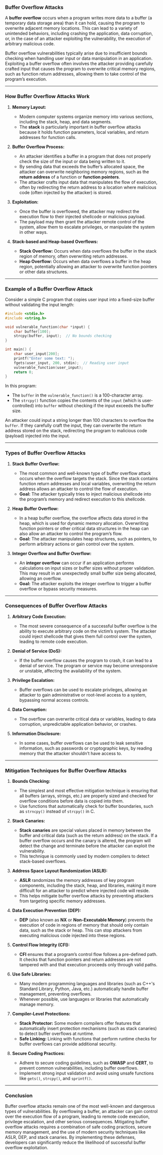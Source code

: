 ### **Buffer Overflow Attacks**

A **buffer overflow** occurs when a program writes more data to a buffer (a temporary data storage area) than it can hold, causing the program to overwrite adjacent memory locations. This can lead to a variety of unintended behaviors, including crashing the application, data corruption, or, in the case of an attacker exploiting the vulnerability, the execution of arbitrary malicious code.

Buffer overflow vulnerabilities typically arise due to insufficient bounds checking when handling user input or data manipulation in an application. Exploiting a buffer overflow often involves the attacker providing carefully crafted input that causes the program to overwrite critical memory regions, such as function return addresses, allowing them to take control of the program’s execution.

---

### **How Buffer Overflow Attacks Work**

1. **Memory Layout:**
   - Modern computer systems organize memory into various sections, including the stack, heap, and data segments.
   - The **stack** is particularly important in buffer overflow attacks because it holds function parameters, local variables, and return addresses for function calls.
   
2. **Buffer Overflow Process:**
   - An attacker identifies a buffer in a program that does not properly check the size of the input or data being written to it.
   - By sending data that exceeds the buffer’s allocated space, the attacker can overwrite neighboring memory regions, such as the **return address** of a function or **function pointers**.
   - The attacker crafts input data that manipulates the flow of execution, often by redirecting the return address to a location where malicious code (often injected by the attacker) is stored.

3. **Exploitation:**
   - Once the buffer is overflowed, the attacker may redirect the execution flow to their injected shellcode or malicious payload.
   - The payload may then grant the attacker remote control of the system, allow them to escalate privileges, or manipulate the system in other ways.

4. **Stack-based and Heap-based Overflows:**
   - **Stack Overflow:** Occurs when data overflows the buffer in the stack region of memory, often overwriting return addresses.
   - **Heap Overflow:** Occurs when data overflows a buffer in the heap region, potentially allowing an attacker to overwrite function pointers or other data structures.

---

### **Example of a Buffer Overflow Attack**

Consider a simple C program that copies user input into a fixed-size buffer without validating the input length:

```c
#include <stdio.h>
#include <string.h>

void vulnerable_function(char *input) {
    char buffer[100];
    strcpy(buffer, input);  // No bounds checking
}

int main() {
    char user_input[200];
    printf("Enter some text: ");
    fgets(user_input, 200, stdin);  // Reading user input
    vulnerable_function(user_input);
    return 0;
}
```

In this program:
- The `buffer` in the `vulnerable_function()` is a 100-character array.
- The `strcpy()` function copies the contents of the `input` (which is user-controlled) into `buffer` without checking if the input exceeds the buffer size.
  
An attacker could input a string longer than 100 characters to overflow the `buffer`. If they carefully craft the input, they can overwrite the return address stored on the stack, redirecting the program to malicious code (payload) injected into the input.

---

### **Types of Buffer Overflow Attacks**

1. **Stack Buffer Overflow:**
   - The most common and well-known type of buffer overflow attack occurs when the overflow targets the stack. Since the stack contains function return addresses and local variables, overwriting the return address allows an attacker to control the flow of execution.
   - **Goal:** The attacker typically tries to inject malicious shellcode into the program’s memory and redirect execution to this shellcode.

2. **Heap Buffer Overflow:**
   - In a heap buffer overflow, the overflow affects data stored in the heap, which is used for dynamic memory allocation. Overwriting function pointers or other critical data structures in the heap can also allow an attacker to control the program’s flow.
   - **Goal:** The attacker manipulates heap structures, such as pointers, to perform arbitrary actions or gain control over the system.

3. **Integer Overflow and Buffer Overflow:**
   - An **integer overflow** can occur if an application performs calculations on input sizes or buffer sizes without proper validation. This may result in an unexpectedly small buffer size being allocated, allowing an overflow.
   - **Goal:** The attacker exploits the integer overflow to trigger a buffer overflow or bypass security measures.

---

### **Consequences of Buffer Overflow Attacks**

1. **Arbitrary Code Execution:**
   - The most severe consequence of a successful buffer overflow is the ability to execute arbitrary code on the victim’s system. The attacker could inject shellcode that gives them full control over the system, leading to remote code execution.
   
2. **Denial of Service (DoS):**
   - If the buffer overflow causes the program to crash, it can lead to a denial of service. The program or service may become unresponsive or unstable, affecting the availability of the system.

3. **Privilege Escalation:**
   - Buffer overflows can be used to escalate privileges, allowing an attacker to gain administrative or root-level access to a system, bypassing normal access controls.

4. **Data Corruption:**
   - The overflow can overwrite critical data or variables, leading to data corruption, unpredictable application behavior, or crashes.

5. **Information Disclosure:**
   - In some cases, buffer overflows can be used to leak sensitive information, such as passwords or cryptographic keys, by reading memory that the attacker shouldn’t have access to.

---

### **Mitigation Techniques for Buffer Overflow Attacks**

1. **Bounds Checking:**
   - The simplest and most effective mitigation technique is ensuring that all buffers (arrays, strings, etc.) are properly sized and checked for overflow conditions before data is copied into them.
   - Use functions that automatically check for buffer boundaries, such as `strncpy()` instead of `strcpy()` in C.

2. **Stack Canaries:**
   - **Stack canaries** are special values placed in memory between the buffer and critical data (such as the return address) on the stack. If a buffer overflow occurs and the canary is altered, the program will detect the change and terminate before the attacker can exploit the vulnerability.
   - This technique is commonly used by modern compilers to detect stack-based overflows.

3. **Address Space Layout Randomization (ASLR):**
   - **ASLR** randomizes the memory addresses of key program components, including the stack, heap, and libraries, making it more difficult for an attacker to predict where injected code will reside.
   - This helps mitigate buffer overflow attacks by preventing attackers from targeting specific memory addresses.

4. **Data Execution Prevention (DEP):**
   - **DEP** (also known as **NX** or **Non-Executable Memory**) prevents the execution of code in regions of memory that should only contain data, such as the stack or heap. This can stop attackers from executing malicious code injected into these regions.
   
5. **Control Flow Integrity (CFI):**
   - **CFI** ensures that a program’s control flow follows a pre-defined path. It checks that function pointers and return addresses are not tampered with and that execution proceeds only through valid paths.
   
6. **Use Safe Libraries:**
   - Many modern programming languages and libraries (such as C++'s Standard Library, Python, Java, etc.) automatically handle buffer management, preventing overflows.
   - Whenever possible, use languages or libraries that automatically manage memory.

7. **Compiler-Level Protections:**
   - **Stack Protector:** Some modern compilers offer features that automatically insert protection mechanisms (such as stack canaries) to detect buffer overflows at runtime.
   - **Safe Linking:** Linking with functions that perform runtime checks for buffer overflows can provide additional security.

8. **Secure Coding Practices:**
   - Adhere to secure coding guidelines, such as **OWASP** and **CERT**, to prevent common vulnerabilities, including buffer overflows.
   - Implement strong input validation and avoid using unsafe functions like `gets()`, `strcpy()`, and `sprintf()`.

---

### **Conclusion**

Buffer overflow attacks remain one of the most well-known and dangerous types of vulnerabilities. By overflowing a buffer, an attacker can gain control over the execution flow of a program, leading to remote code execution, privilege escalation, and other serious consequences. Mitigating buffer overflow attacks requires a combination of safe coding practices, secure memory management, and the use of modern security techniques like ASLR, DEP, and stack canaries. By implementing these defenses, developers can significantly reduce the likelihood of successful buffer overflow exploitation.
